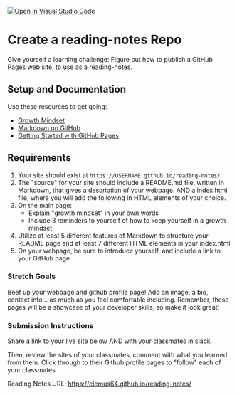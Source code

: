 [![Open in Visual Studio Code](https://classroom.github.com/assets/open-in-vscode-718a45dd9cf7e7f842a935f5ebbe5719a5e09af4491e668f4dbf3b35d5cca122.svg)](https://classroom.github.com/online_ide?assignment_repo_id=12548788&assignment_repo_type=AssignmentRepo)
# Create a reading-notes Repo

Give yourself a learning challenge: Figure out how to publish a GitHub Pages web site, to use as a reading-notes.

## Setup and Documentation

Use these resources to get going:

- [Growth Mindset](https://www.atlassian.com/blog/inside-atlassian/growth-mindset)
- [Markdown on GitHub](https://help.github.com/en/articles/basic-writing-and-formatting-syntax)
- [Getting Started with GitHub Pages](https://guides.github.com/features/pages/)

## Requirements

1. Your site should exist at `https://USERNAME.github.io/reading-notes/`
1. The "source" for your site should include a README.md file, written in Markdown, that gives a description of your webpage. AND a index.html file, where you will add the following in HTML elements of your choice.
1. On the main page:
    - Explain "growth mindset" in your own words
    - Include 3 reminders to yourself of how to keep yourself in a growth mindset
1. Utilize at least 5 different features of Markdown to structure your README page and at least 7 different HTML elements in your index.html
1. On your webpage, be sure to introduce yourself, and include a link to your GitHub page

### Stretch Goals

Beef up your webpage and github profile page! Add an image, a bio, contact info... as much as you feel comfortable including. Remember, these pages will be a showcase of your developer skills, so make it look great!

### Submission Instructions

Share a link to your live site below AND with your classmates in slack.

Then, review the sites of your classmates, comment with what you learned from them. Click through to their Github profile pages to "follow" each of your classmates.

Reading Notes URL: https://elemus64.github.io/reading-notes/
